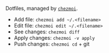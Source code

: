 Dotfiles, managed by [`chezmoi`](https://www.chezmoi.io/quick-start/#start-using-chezmoi-on-your-current-machine).

* Add file: `chezmoi add ~/.<filename>`
* Edit file: `chezmoi edit ~/.<filename>`
* See changes: `chezmoi diff` 
* Apply changes: `chezmoi -v apply`
* Push changes: `chezmoi cd` + git


